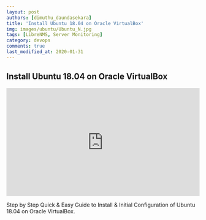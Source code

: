 ```yaml
---
layout: post
authors: [dimuthu_daundasekara]
title: 'Install Ubuntu 18.04 on Oracle VirtualBox'
img: images/ubuntu/Ubuntu_N.jpg
tags: [LibreNMS, Server Monitoring]
category: devops
comments: true
last_modified_at: 2020-01-31
---
```


## Install Ubuntu 18.04 on Oracle VirtualBox

<style>.embed-container { position: relative; padding-bottom: 56.25%; height: 0; overflow: hidden; max-width: 100%; } .embed-container iframe, .embed-container object, .embed-container embed { position: absolute; top: 0; left: 0; width: 100%; height: 100%; }</style><div class='embed-container'><iframe src='https://www.youtube.com/embed/hqjE4KySvWU' frameborder='0' allowfullscreen></iframe></div>


Step by Step Quick & Easy Guide to Install & Initial Configuration of Ubuntu 18.04 on Oracle VirtualBox.